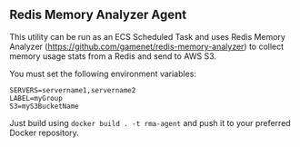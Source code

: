 Redis Memory Analyzer Agent
---
This utility can be run as an ECS Scheduled Task and uses Redis Memory Analyzer (https://github.com/gamenet/redis-memory-analyzer) 
to collect memory usage stats from a Redis and send to AWS S3.  

You must set the following environment variables:
```
SERVERS=servername1,servername2
LABEL=myGroup
S3=myS3BucketName
```
Just build using `docker build . -t rma-agent` and push it to your preferred Docker repository.

